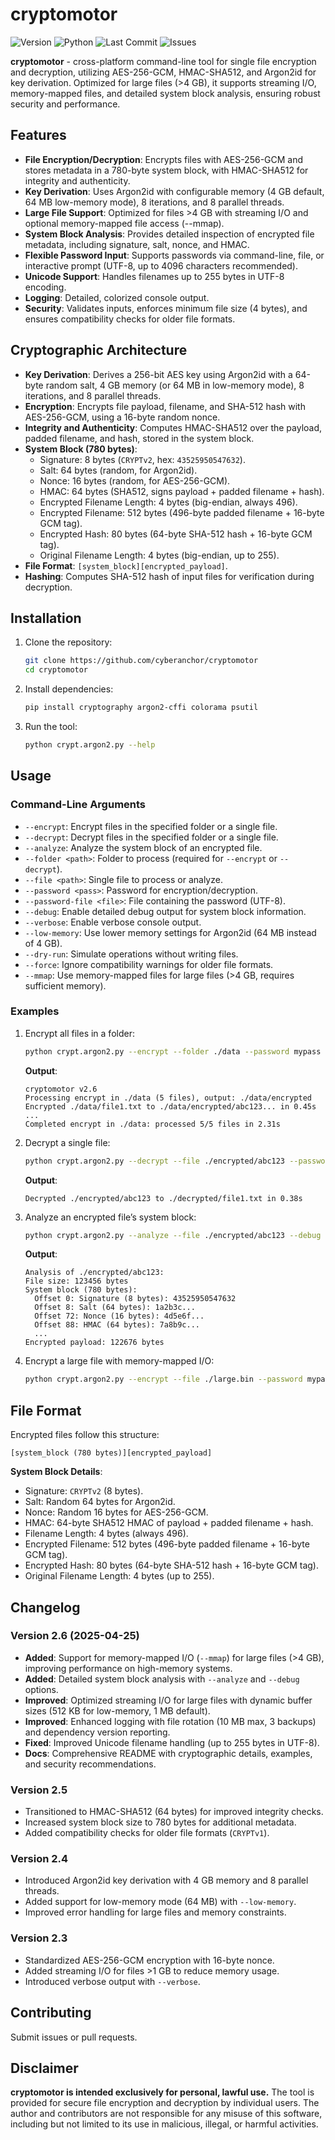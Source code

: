 # cryptomotor

![Version](https://img.shields.io/badge/version-2.6-green)   ![Python](https://img.shields.io/badge/python-3.6%2B-green)   ![Last Commit](https://img.shields.io/github/last-commit/cyberanchor/cryptomator)   ![Issues](https://img.shields.io/github/issues/cyberanchor/cryptomator)

**cryptomotor** - cross-platform command-line tool for single file encryption and decryption, utilizing AES-256-GCM, HMAC-SHA512, and Argon2id for key derivation.
Optimized for large files (>4 GB), it supports streaming I/O, memory-mapped files, and detailed system block analysis, ensuring robust security and performance.

## Features
- **File Encryption/Decryption**: Encrypts files with AES-256-GCM and stores metadata in a 780-byte system block, with HMAC-SHA512 for integrity and authenticity.
- **Key Derivation**: Uses Argon2id with configurable memory (4 GB default, 64 MB low-memory mode), 8 iterations, and 8 parallel threads.
- **Large File Support**: Optimized for files >4 GB with streaming I/O and optional memory-mapped file access (--mmap).
- **System Block Analysis**: Provides detailed inspection of encrypted file metadata, including signature, salt, nonce, and HMAC.
- **Flexible Password Input**: Supports passwords via command-line, file, or interactive prompt (UTF-8, up to 4096 characters recommended).
- **Unicode Support**: Handles filenames up to 255 bytes in UTF-8 encoding.
- **Logging**: Detailed, colorized console output.
- **Security**: Validates inputs, enforces minimum file size (4 bytes), and ensures compatibility checks for older file formats.

## Cryptographic Architecture
- **Key Derivation**: Derives a 256-bit AES key using Argon2id with a 64-byte random salt, 4 GB memory (or 64 MB in low-memory mode), 8 iterations, and 8 parallel threads.
- **Encryption**: Encrypts file payload, filename, and SHA-512 hash with AES-256-GCM, using a 16-byte random nonce.
- **Integrity and Authenticity**: Computes HMAC-SHA512 over the payload, padded filename, and hash, stored in the system block.
- **System Block (780 bytes)**:
  - Signature: 8 bytes (`CRYPTv2`, hex: `43525950547632`).
  - Salt: 64 bytes (random, for Argon2id).
  - Nonce: 16 bytes (random, for AES-256-GCM).
  - HMAC: 64 bytes (SHA512, signs payload + padded filename + hash).
  - Encrypted Filename Length: 4 bytes (big-endian, always 496).
  - Encrypted Filename: 512 bytes (496-byte padded filename + 16-byte GCM tag).
  - Encrypted Hash: 80 bytes (64-byte SHA-512 hash + 16-byte GCM tag).
  - Original Filename Length: 4 bytes (big-endian, up to 255).
- **File Format**: `[system_block][encrypted_payload]`.
- **Hashing**: Computes SHA-512 hash of input files for verification during decryption.

## Installation
1. Clone the repository:
   ```bash
   git clone https://github.com/cyberanchor/cryptomotor
   cd cryptomotor
   ```
2. Install dependencies:
   ```bash
   pip install cryptography argon2-cffi colorama psutil
   ```
3. Run the tool:
   ```bash
   python crypt.argon2.py --help
   ```

## Usage
### Command-Line Arguments
- `--encrypt`: Encrypt files in the specified folder or a single file.
- `--decrypt`: Decrypt files in the specified folder or a single file.
- `--analyze`: Analyze the system block of an encrypted file.
- `--folder <path>`: Folder to process (required for `--encrypt` or `--decrypt`).
- `--file <path>`: Single file to process or analyze.
- `--password <pass>`: Password for encryption/decryption.
- `--password-file <file>`: File containing the password (UTF-8).
- `--debug`: Enable detailed debug output for system block information.
- `--verbose`: Enable verbose console output.
- `--low-memory`: Use lower memory settings for Argon2id (64 MB instead of 4 GB).
- `--dry-run`: Simulate operations without writing files.
- `--force`: Ignore compatibility warnings for older file formats.
- `--mmap`: Use memory-mapped files for large files (>4 GB, requires sufficient memory).

### Examples
1. Encrypt all files in a folder:
   ```bash
   python crypt.argon2.py --encrypt --folder ./data --password mypass --verbose
   ```
   **Output**:
   ```
   cryptomotor v2.6
   Processing encrypt in ./data (5 files), output: ./data/encrypted
   Encrypted ./data/file1.txt to ./data/encrypted/abc123... in 0.45s
   ...
   Completed encrypt in ./data: processed 5/5 files in 2.31s
   ```

2. Decrypt a single file:
   ```bash
   python crypt.argon2.py --decrypt --file ./encrypted/abc123 --password-file ./pass.txt
   ```
   **Output**:
   ```
   Decrypted ./encrypted/abc123 to ./decrypted/file1.txt in 0.38s
   ```

3. Analyze an encrypted file’s system block:
   ```bash
   python crypt.argon2.py --analyze --file ./encrypted/abc123 --debug
   ```
   **Output**:
   ```
   Analysis of ./encrypted/abc123:
   File size: 123456 bytes
   System block (780 bytes):
     Offset 0: Signature (8 bytes): 43525950547632
     Offset 8: Salt (64 bytes): 1a2b3c...
     Offset 72: Nonce (16 bytes): 4d5e6f...
     Offset 88: HMAC (64 bytes): 7a8b9c...
     ...
   Encrypted payload: 122676 bytes
   ```

4. Encrypt a large file with memory-mapped I/O:
   ```bash
   python crypt.argon2.py --encrypt --file ./large.bin --password mypass --mmap
   ```

## File Format
Encrypted files follow this structure:
```
[system_block (780 bytes)][encrypted_payload]
```
**System Block Details**:
- Signature: `CRYPTv2` (8 bytes).
- Salt: Random 64 bytes for Argon2id.
- Nonce: Random 16 bytes for AES-256-GCM.
- HMAC: 64-byte SHA512 HMAC of payload + padded filename + hash.
- Filename Length: 4 bytes (always 496).
- Encrypted Filename: 512 bytes (496-byte padded filename + 16-byte GCM tag).
- Encrypted Hash: 80 bytes (64-byte SHA-512 hash + 16-byte GCM tag).
- Original Filename Length: 4 bytes (up to 255).

## Changelog
### Version 2.6 (2025-04-25)
- **Added**: Support for memory-mapped I/O (`--mmap`) for large files (>4 GB), improving performance on high-memory systems.
- **Added**: Detailed system block analysis with `--analyze` and `--debug` options.
- **Improved**: Optimized streaming I/O for large files with dynamic buffer sizes (512 KB for low-memory, 1 MB default).
- **Improved**: Enhanced logging with file rotation (10 MB max, 3 backups) and dependency version reporting.
- **Fixed**: Improved Unicode filename handling (up to 255 bytes in UTF-8).
- **Docs**: Comprehensive README with cryptographic details, examples, and security recommendations.

### Version 2.5
- Transitioned to HMAC-SHA512 (64 bytes) for improved integrity checks.
- Increased system block size to 780 bytes for additional metadata.
- Added compatibility checks for older file formats (`CRYPTv1`).

### Version 2.4
- Introduced Argon2id key derivation with 4 GB memory and 8 parallel threads.
- Added support for low-memory mode (64 MB) with `--low-memory`.
- Improved error handling for large files and memory constraints.

### Version 2.3
- Standardized AES-256-GCM encryption with 16-byte nonce.
- Added streaming I/O for files >1 GB to reduce memory usage.
- Introduced verbose output with `--verbose`.

## Contributing
Submit issues or pull requests.

## Disclaimer
**cryptomotor is intended exclusively for personal, lawful use.** The tool is provided for secure file encryption and decryption by individual users. The author and contributors are not responsible for any misuse of this software, including but not limited to its use in malicious, illegal, or harmful activities.
